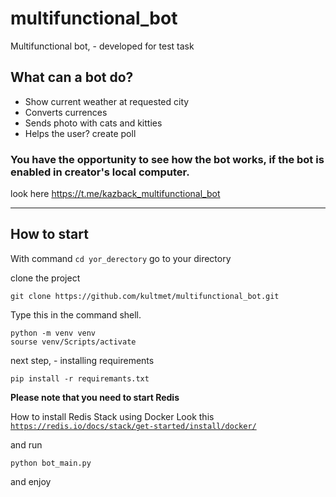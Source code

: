 # multifunctional_bot
Multifunctional bot, - developed for  test task

## What can a bot do?

- Show current weather at  requested city
- Converts currences
- Sends photo with cats and kitties
- Helps the user? create poll

### You have the opportunity to see how the bot works, if the bot is enabled in creator's local computer.

look here https://t.me/kazback_multifunctional_bot

<hr>

## How to start

With command <code>cd yor_derectory</code> go to your directory

clone the project
```
git clone https://github.com/kultmet/multifunctional_bot.git
```
Type this in the command shell.
```
python -m venv venv
sourse venv/Scripts/activate
```
next step, - installing requirements
```
pip install -r requiremants.txt
```
__Please note that you need to start Redis__

How to install Redis Stack using Docker
Look this <code>https://redis.io/docs/stack/get-started/install/docker/</code>

and run
```
python bot_main.py
```

and enjoy



